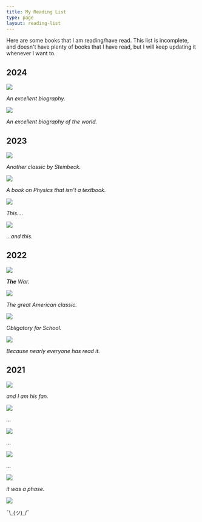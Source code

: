 ```yaml
---
title: My Reading List
type: page
layout: reading-list
---
```


Here are some books that I am reading/have read. This list is incomplete, and doesn't have plenty of books that I have read, but I will keep updating it whenever I want to.

## 2024

<div class="bookshelf">
      <div class="book">
        <img src="https://covers.openlibrary.org/b/isbn/9781471146725-L.jpg" class="cover">
        <p><em>An excellent biography.</em><p>
      </div>
      <div class="book">
        <img src="https://covers.openlibrary.org/b/isbn/9780141441825-L.jpg" class="cover">
        <p><em>An excellent biography of the world.</em><p>
      </div>
</div>

## 2023

<div class="bookshelf">
    <div class="book">
        <img src="https://covers.openlibrary.org/b/isbn/9780142000670-L.jpg" class="cover">
        <p><em>Another classic by Steinbeck.</em><p>
    </div>
    <div class="book">
        <img src="https://covers.openlibrary.org/b/isbn/9780465023820-L.jpg" class="cover">
        <p><em>A book on Physics that isn't a textbook.</em><p>
    </div>
    <div class="book">
        <img src="https://covers.openlibrary.org/b/isbn/9780143128564-L.jpg" class="cover">
        <p><em>This....</em><p>
    </div>
    <div class="book">
        <img src="https://covers.openlibrary.org/b/isbn/9781861972781-L.jpg" class="cover">
        <p><em>...and this.</em><p>
    </div>
</div>

## 2022

<div class="bookshelf">
    <div class="book">
        <img src="https://covers.openlibrary.org/b/isbn/9780142437902-L.jpg" class="cover">
        <p><em><b>The</b> War.</em><p>
    </div>
    <div class="book">
        <img src="https://covers.openlibrary.org/b/isbn/9780143129486-L.jpg" class="cover">
        <p><em>The great American classic.</em><p>
    </div>
    <div class="book">
        <img src="https://covers.openlibrary.org/b/isbn/9780141396545-L.jpg" class="cover">
        <p><em>Obligatory for School.</em><p>
    </div>
        <div class="book">
        <img src="https://covers.openlibrary.org/b/isbn/9780062316097-L.jpg" class="cover">
        <p><em>Because nearly everyone has read it.</em><p>
    </div>
</div>

## 2021

<div class="bookshelf">
    <div class="book">
        <img src="https://covers.openlibrary.org/b/isbn/9780446569903-L.jpg" class="cover">
        <p><em>and I am his fan.</em><p>
    </div>
    <div class="book">
        <img src="https://covers.openlibrary.org/b/isbn/9780099574750 -L.jpg" class="cover">
        <p><em>...</em><p>
    </div>
    <div class="book">
        <img src="https://covers.openlibrary.org/b/isbn/9780007257775-L.jpg" class="cover">
        <p><em>...</em><p>
    </div>
    <div class="book">
        <img src="https://covers.openlibrary.org/b/isbn/9780062127242-L.jpg" class="cover">
        <p><em>...</em><p>
    </div>
    <div class="book">
        <img src="https://covers.openlibrary.org/b/isbn/9780767925365-L.jpg" class="cover">
        <p><em>it was a phase.</em><p>
    </div>
    <div class="book">
        <img src="https://covers.openlibrary.org/b/isbn/9781416573609-L.jpg" class="cover">
        <p>¯\_(ツ)_/¯<p>
    </div>
</div>
